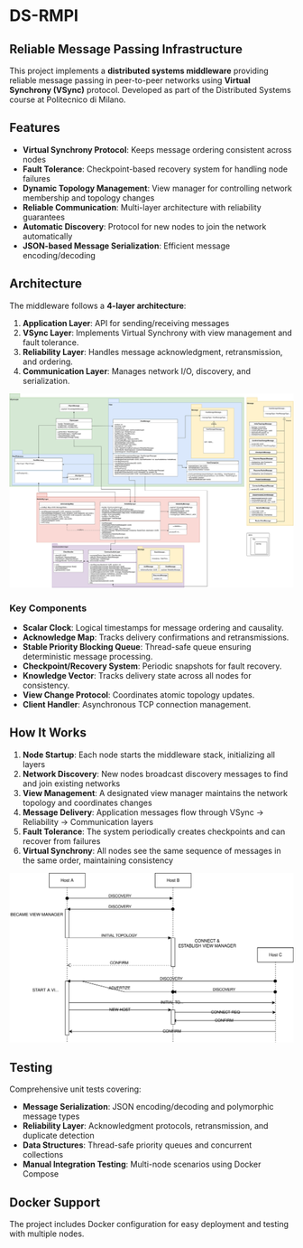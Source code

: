 # DS-RMPI

## Reliable Message Passing Infrastructure

This project implements a **distributed systems middleware** providing reliable message passing in peer-to-peer networks using **Virtual Synchrony (VSync)** protocol. Developed as part of the Distributed Systems course at Politecnico di Milano.

## Features

- **Virtual Synchrony Protocol**: Keeps message ordering consistent across nodes
- **Fault Tolerance**: Checkpoint-based recovery system for handling node failures
- **Dynamic Topology Management**: View manager for controlling network membership and topology changes
- **Reliable Communication**: Multi-layer architecture with reliability guarantees
- **Automatic Discovery**: Protocol for new nodes to join the network automatically
- **JSON-based Message Serialization**: Efficient message encoding/decoding

## Architecture

The middleware follows a **4-layer architecture**:

1. **Application Layer**: API for sending/receiving messages
2. **VSync Layer**: Implements Virtual Synchrony with view management and fault tolerance.  
3. **Reliability Layer**: Handles message acknowledgment, retransmission, and ordering.  
4. **Communication Layer**: Manages network I/O, discovery, and serialization.  

![System Architecture](doc/UML.svg)

### Key Components

- **Scalar Clock**: Logical timestamps for message ordering and causality.  
- **Acknowledge Map**: Tracks delivery confirmations and retransmissions.  
- **Stable Priority Blocking Queue**: Thread-safe queue ensuring deterministic message processing.  
- **Checkpoint/Recovery System**: Periodic snapshots for fault recovery.  
- **Knowledge Vector**: Tracks delivery state across all nodes for consistency.
- **View Change Protocol**: Coordinates atomic topology updates.
- **Client Handler**: Asynchronous TCP connection management.

## How It Works

1. **Node Startup**: Each node starts the middleware stack, initializing all layers
2. **Network Discovery**: New nodes broadcast discovery messages to find and join existing networks
3. **View Management**: A designated view manager maintains the network topology and coordinates changes
4. **Message Delivery**: Application messages flow through VSync → Reliability → Communication layers
5. **Fault Tolerance**: The system periodically creates checkpoints and can recover from failures
6. **Virtual Synchrony**: All nodes see the same sequence of messages in the same order, maintaining consistency

![New Host Protocol](doc/NewHostProtocol.svg)

## Testing

Comprehensive unit tests covering:

- **Message Serialization**: JSON encoding/decoding and polymorphic message types
- **Reliability Layer**: Acknowledgment protocols, retransmission, and duplicate detection  
- **Data Structures**: Thread-safe priority queues and concurrent collections
- **Manual Integration Testing**: Multi-node scenarios using Docker Compose

## Docker Support

The project includes Docker configuration for easy deployment and testing with multiple nodes.

